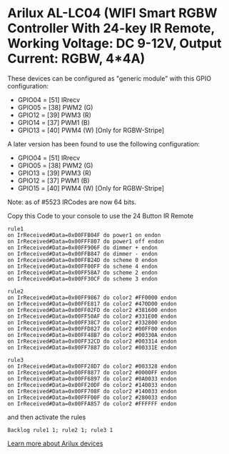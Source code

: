 # Arilux AL-LC04 (WIFI Smart RGBW Controller With 24-key IR Remote, Working Voltage: DC 9-12V, Output Current: RGBW, 4*4A)

These devices can be configured as "generic module" with this GPIO configuration:
* GPIO04 = [51] IRrecv
* GPIO05 = [38] PWM2 (G)
* GPIO12 = [39] PWM3 (R)
* GPIO14 = [37] PWM1 (B)
* GPIO13 = [40] PWM4 (W) [Only for RGBW-Stripe]

A later version has been found to use the following configuration:
* GPIO04 = [51] IRrecv
* GPIO05 = [38] PWM2 (G)
* GPIO13 = [39] PWM3 (R)
* GPIO12 = [37] PWM1 (B)
* GPIO15 = [40] PWM4 (W) [Only for RGBW-Stripe]

Note: as of #5523 IRCodes are now 64 bits.

Copy this Code to your console to use the 24 Button IR Remote

```
rule1
on IrReceived#Data=0x00FFB04F do power1 on endon
on IrReceived#Data=0x00FFF807 do power1 off endon
on IrReceived#Data=0x00FF906F do dimmer + endon
on IrReceived#Data=0x00FFB847 do dimmer - endon
on IrReceived#Data=0x00FFB24D do scheme 0 endon
on IrReceived#Data=0x00FF00FF do scheme 4 endon
on IrReceived#Data=0x00FF58A7 do scheme 2 endon
on IrReceived#Data=0x00FF30CF do scheme 3 endon
```

```
rule2
on IrReceived#Data=0x00FF9867 do color2 #FF0000 endon
on IrReceived#Data=0x00FFE817 do color2 #470D00 endon
on IrReceived#Data=0x00FF02FD do color2 #381600 endon
on IrReceived#Data=0x00FF50AF do color2 #331E00 endon
on IrReceived#Data=0x00FF38C7 do color2 #332800 endon
on IrReceived#Data=0x00FFD827 do color2 #00FF00 endon
on IrReceived#Data=0x00FF48B7 do color2 #00330A endon
on IrReceived#Data=0x00FF32CD do color2 #003314 endon
on IrReceived#Data=0x00FF7887 do color2 #00331E endon
```

```
rule3
on IrReceived#Data=0x00FF28D7 do color2 #003328 endon
on IrReceived#Data=0x00FF8877 do color2 #0000FF endon
on IrReceived#Data=0x00FF6897 do color2 #0A0033 endon
on IrReceived#Data=0x00FF20DF do color2 #140033 endon
on IrReceived#Data=0x00FF708F do color2 #140033 endon
on IrReceived#Data=0x00FFF00F do color2 #280033 endon
on IrReceived#Data=0x00FFA857 do color2 #FFFFFF endon
```

and then activate the rules

`Backlog rule1 1; rule2 1; rule3 1`

[Learn more about Arilux devices](devices/MagicHome-with-ESP8285)
